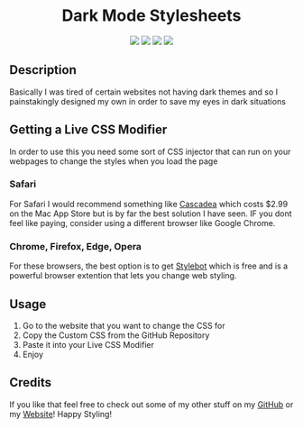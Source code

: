 <h1 align="center">Dark Mode Stylesheets</h1>

<p align="center">
    <img src="https://img.shields.io/github/repo-size/CaelenO42/dark-mode" />
    <img src="https://img.shields.io/github/languages/top/CaelenO42/dark-mode"  />
    <img src="https://img.shields.io/github/last-commit/CaelenO42/dark-mode" >
    <img src="https://img.shields.io/badge/CSS3-blue" />
</p>

## Description

Basically I was tired of certain websites not having dark themes and so I painstakingly designed my own in order to save my eyes in dark situations

## Getting a Live CSS Modifier

In order to use this you need some sort of CSS injector that can run on your webpages to change the styles when you load the page

### Safari

For Safari I would recommend something like [Cascadea](https://cascadea.app/) which costs $2.99 on the Mac App Store but is by far the best solution I have seen. IF you dont feel like paying, consider using a different browser like Google Chrome.

### Chrome, Firefox, Edge, Opera

For these browsers, the best option is to get [Stylebot](https://stylebot.dev/) which is free and is a powerful browser extention that lets you change web styling.

## Usage

1. Go to the website that you want to change the CSS for
2. Copy the Custom CSS from the GitHub Repository
3. Paste it into your Live CSS Modifier
4. Enjoy

## Credits

If you like that feel free to check out some of my other stuff on my [GitHub](https://github.com/CaelenO42) or my [Website](https://CaelenO42.github.io)! Happy Styling!
